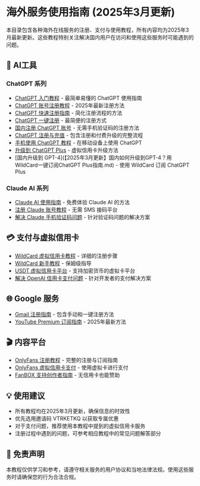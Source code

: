 # 海外服务使用指南 (2025年3月更新)

本目录包含各种海外在线服务的注册、支付与使用教程，所有内容均为2025年3月最新更新。这些教程特别关注解决国内用户在访问和使用这些服务时可能遇到的问题。

## 🤖 AI工具

### ChatGPT 系列
- [ChatGPT 入门教程](【2025年3月更新】如何使用ChatGPT？最简单易懂的ChatGPT入门教程.md) - 最简单易懂的 ChatGPT 使用指南
- [ChatGPT 账号注册教程](【2025年3月更新】2025年ChatGPT账号一键注册与使用教程.md) - 2025年最新注册方法
- [ChatGPT 快速注册指南](【2025年3月更新】ChatGPT注册太繁琐？教你快速一键搞定官方GPT账号！.md) - 简化注册流程的方法
- [ChatGPT 一键注册](【2025年3月更新】教你轻松一键注册ChatGPT官方账号！.md) - 最简便的注册方式
- [国内注册 ChatGPT 账号](【2025年3月更新】2025年1月最新国内ChatGPT账号注册教程，无需手机验证码.md) - 无需手机验证码的注册方法
- [ChatGPT 注册与充值](【2025年3月更新】ChatGPT注册与充值全流程指南.md) - 包含注册和付费升级的完整流程
- [手机使用 ChatGPT 教程](【2025年3月更新】如何在手机上使用ChatGPT？一键体验GPT-4.0的完整教程.md) - 在移动设备上使用 ChatGPT
- [升级到 ChatGPT Plus](【2025年3月更新】2025年最新教程：如何使用虚拟信用卡升级到ChatGPT_Plus(GPT-4.0).md) - 虚拟信用卡升级方法
- [国内升级到 GPT-4](【2025年3月更新】国内如何升级到GPT-4？用WildCard一键订阅ChatGPT Plus指南.md) - 使用 WildCard 订阅 ChatGPT Plus

### Claude AI 系列
- [Claude AI 使用指南](【2025年3月更新】Claude_AI使用指南：如何免费体验Claude_AI？.md) - 免费体验 Claude AI 的方法
- [注册 Claude 账号教程](【2025年3月更新】2025年国内如何注册Claude账号教程（无需SMS接码平台）.md) - 无需 SMS 接码平台
- [解决 Claude 手机验证码问题](【2025年3月更新】注册Claude教程：解决无法发送手机验证码的问题.md) - 针对验证码问题的解决方案

## 💳 支付与虚拟信用卡

- [WildCard 虚拟信用卡教程](【2025年3月更新】WildCard虚拟信用卡详细注册教程.md) - 详细的注册步骤
- [WildCard 新手教程](【2025年3月更新】WildCard虚拟信用卡新手教程（保姆级）.md) - 保姆级指导
- [USDT 虚拟信用卡平台](【2025年3月更新】支持USDT的虚拟信用卡与实体卡开卡平台.md) - 支持加密货币的虚拟卡平台
- [解决 OpenAI 信用卡支付问题](【2025年3月更新】国内开发者如何解决OpenAI信用卡付款问题.md) - 针对开发者的支付解决方案

## 🌐 Google 服务

- [Gmail 注册指南](【2025年3月更新】Gmail谷歌邮箱注册指南（手动注册+一键注册）.md) - 包含手动和一键注册方法
- [YouTube Premium 订阅指南](【2025年3月更新】如何订阅YouTube_Premium？2025最新订阅指南.md) - 2025年最新方法

## 🎬 内容平台

- [OnlyFans 注册教程](【2025年3月更新】如何注册OnlyFans与订阅教程.md) - 完整的注册与订阅指南
- [OnlyFans 虚拟信用卡支付](【2025年3月更新】OnlyFans订阅教程：使用虚拟信用卡支付.md) - 使用虚拟卡进行支付
- [FanBOX 支持创作者指南](【2025年3月更新】如何在FanBOX支持喜欢的创作者？没有信用卡也能轻松赞助！.md) - 无信用卡也能赞助

## 💡 使用建议

- 所有教程均在2025年3月更新，确保信息的时效性
- 优先选用邀请码 VTRKETKQ 以获取专属优惠
- 对于支付问题，推荐使用本教程中提到的虚拟信用卡服务
- 注册过程中遇到的问题，可参考相应教程中的常见问题解答部分

## 🔔 免责声明

本教程仅供学习和参考，请遵守相关服务的用户协议和当地法律法规。使用这些服务时请确保您的行为合法合规。 
